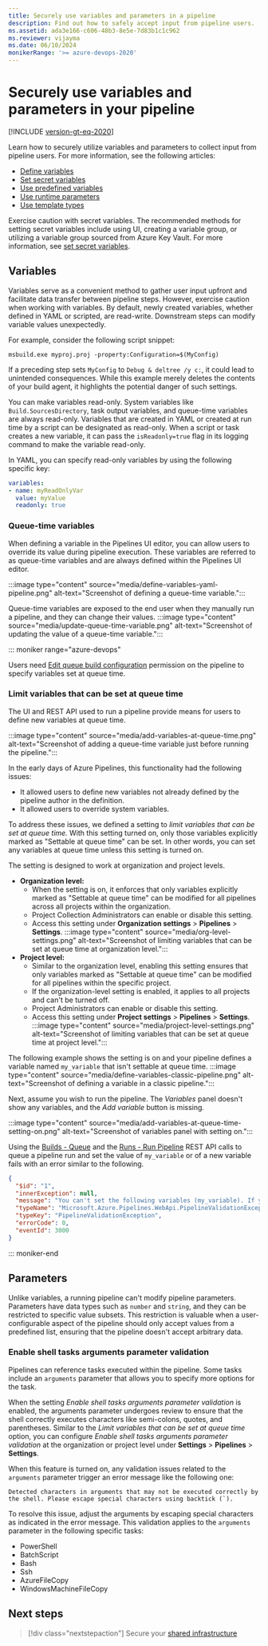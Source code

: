 ```yaml
---
title: Securely use variables and parameters in a pipeline
description: Find out how to safely accept input from pipeline users.
ms.assetid: ada3e166-c606-48b3-8e5e-7d83b1c1c962
ms.reviewer: vijayma
ms.date: 06/10/2024
monikerRange: '>= azure-devops-2020'
---
```


# Securely use variables and parameters in your pipeline

[!INCLUDE [version-gt-eq-2020](../../includes/version-gt-eq-2020.md)]

Learn how to securely utilize variables and parameters to collect input from pipeline users. For more information, see the following articles:

* [Define variables](../process/variables.md)
* [Set secret variables](../process/set-secret-variables.md)
* [Use predefined variables](../build/variables.md)
* [Use runtime parameters](../process/runtime-parameters.md)
* [Use template types](../process/templates.md)

Exercise caution with secret variables. The recommended methods for setting secret variables include using UI, creating a variable group, or utilizing a variable group sourced from Azure Key Vault. For more information, see [set secret variables](../process/set-secret-variables.md).

## Variables

Variables serve as a convenient method to gather user input upfront and facilitate data transfer between pipeline steps. However, exercise caution when working with variables. By default, newly created variables, whether defined in YAML or scripted, are read-write. Downstream steps can modify variable values unexpectedly.

For example, consider the following script snippet:

```batch
msbuild.exe myproj.proj -property:Configuration=$(MyConfig)
```

If a preceding step sets `MyConfig` to `Debug & deltree /y c:`, it could lead to unintended consequences. While this example merely deletes the contents of your build agent, it highlights the potential danger of such settings.

You can make variables read-only.
System variables like `Build.SourcesDirectory`, task output variables, and queue-time variables are always read-only.
Variables that are created in YAML or created at run time by a script can be designated as read-only.
When a script or task creates a new variable, it can pass the `isReadonly=true` flag in its logging command to make the variable read-only.

In YAML, you can specify read-only variables by using the following specific key:
```yaml
variables:
- name: myReadOnlyVar
  value: myValue
  readonly: true
```

### Queue-time variables

When defining a variable in the Pipelines UI editor, you can allow users to override its value during pipeline execution. These variables are referred to as queue-time variables and are always defined within the Pipelines UI editor. 

:::image type="content" source="media/define-variables-yaml-pipeline.png" alt-text="Screenshot of defining a queue-time variable.":::

Queue-time variables are exposed to the end user when they manually run a pipeline, and they can change their values.
:::image type="content" source="media/update-queue-time-variable.png" alt-text="Screenshot of updating the value of a queue-time variable.":::

::: moniker range="azure-devops"

Users need [Edit queue build configuration](/azure/devops/pipelines/policies/permissions#pipeline-permissions-reference) permission on the pipeline to specify variables set at queue time.

### Limit variables that can be set at queue time

The UI and REST API used to run a pipeline provide means for users to define new variables at queue time.

:::image type="content" source="media/add-variables-at-queue-time.png" alt-text="Screenshot of adding a queue-time variable just before running the pipeline.":::

In the early days of Azure Pipelines, this functionality had the following issues:
- It allowed users to define new variables not already defined by the pipeline author in the definition.
- It allowed users to override system variables.

To address these issues, we defined a setting to *limit variables that can be set at queue time.* With this setting turned on, only those variables explicitly marked as "Settable at queue time" can be set. In other words, you can set any variables at queue time unless this setting is turned on. 

The setting is designed to work at organization and project levels.
- **Organization level:** 
  - When the setting is on, it enforces that only variables explicitly marked as "Settable at queue time" can be modified for all pipelines across all projects within the organization.
  - Project Collection Administrators can enable or disable this setting.
  - Access this setting under **Organization settings** > **Pipelines** > **Settings**.
  :::image type="content" source="media/org-level-settings.png" alt-text="Screenshot of limiting variables that can be set at queue time at organization level.":::
- **Project level:** 
  - Similar to the organization level, enabling this setting ensures that only variables marked as "Settable at queue time" can be modified for all pipelines within the specific project.
  - If the organization-level setting is enabled, it applies to all projects and can't be turned off.
  - Project Administrators can enable or disable this setting.
  - Access this setting under **Project settings** > **Pipelines** > **Settings**.
  :::image type="content" source="media/project-level-settings.png" alt-text="Screenshot of limiting variables that can be set at queue time at project level.":::

The following example shows the setting is on and your pipeline defines a variable named `my_variable` that isn't settable at queue time.
:::image type="content" source="media/define-variables-classic-pipeline.png" alt-text="Screenshot of defining a variable in a classic pipeline.":::

Next, assume you wish to run the pipeline. The _Variables_ panel doesn't show any variables, and the _Add variable_ button is missing.

:::image type="content" source="media/add-variables-at-queue-time-setting-on.png" alt-text="Screenshot of variables panel with setting on.":::

Using the [Builds - Queue](/rest/api/azure/devops/build/builds/queue) and the [Runs - Run Pipeline](/rest/api/azure/devops/pipelines/runs/run-pipeline) REST API calls to queue a pipeline run and set the value of `my_variable` or of a new variable fails with an error similar to the following.
 
```json
{
  "$id": "1",
  "innerException": null,
  "message": "You can't set the following variables (my_variable). If you want to be able to set these variables, then edit the pipeline and select Settable at queue time on the variables tab of the pipeline editor.",
  "typeName": "Microsoft.Azure.Pipelines.WebApi.PipelineValidationException, Microsoft.Azure.Pipelines.WebApi",
  "typeKey": "PipelineValidationException",
  "errorCode": 0,
  "eventId": 3000
}
```

::: moniker-end

## Parameters

Unlike variables, a running pipeline can't modify pipeline parameters.
Parameters have data types such as `number` and `string`, and they can be restricted to specific value subsets. This restriction is valuable when a user-configurable aspect of the pipeline should only accept values from a predefined list, ensuring that the pipeline doesn't accept arbitrary data.

<a name="shellTasksValidation"></a> 

### Enable shell tasks arguments parameter validation

Pipelines can reference tasks executed within the pipeline. Some tasks include an `arguments` parameter that allows you to specify more options for the task.

When the setting *Enable shell tasks arguments parameter validation* is enabled, the arguments parameter undergoes review to ensure that the shell correctly executes characters like semi-colons, quotes, and parentheses.
Similar to the *Limit variables that can be set at queue time* option,  you can configure *Enable shell tasks arguments parameter validation* at the organization or project level under **Settings** > **Pipelines** > **Settings**.

When this feature is turned on, any validation issues related to the `arguments` parameter trigger an error message like the following one: 

``Detected characters in arguments that may not be executed correctly by the shell. Please escape special characters using backtick (`).``

To resolve this issue, adjust the arguments by escaping special characters as indicated in the error message. This validation applies to the `arguments` parameter in the following specific tasks:

- PowerShell 
- BatchScript
- Bash 
- Ssh
- AzureFileCopy
- WindowsMachineFileCopy

## Next steps

> [!div class="nextstepaction"]
> Secure your [shared infrastructure](misc.md#protect-shared-infrastructure)
